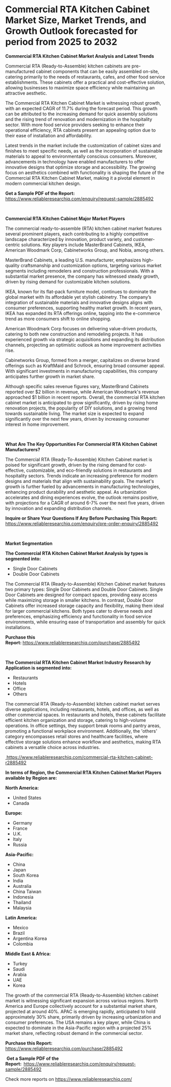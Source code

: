 <p><h1>Commercial RTA Kitchen Cabinet Market Size, Market Trends, and Growth Outlook forecasted for period from 2025 to 2032</h1></p><p><strong>Commercial RTA Kitchen Cabinet Market Analysis and Latest Trends</strong></p>
<p><p>Commercial RTA (Ready-to-Assemble) kitchen cabinets are pre-manufactured cabinet components that can be easily assembled on-site, catering primarily to the needs of restaurants, cafes, and other food service establishments. These cabinets offer a practical and cost-effective solution, allowing businesses to maximize space efficiency while maintaining an attractive aesthetic.</p><p>The Commercial RTA Kitchen Cabinet Market is witnessing robust growth, with an expected CAGR of 11.7% during the forecast period. This growth can be attributed to the increasing demand for quick assembly solutions and the rising trend of renovation and modernization in the hospitality sector. With more food service providers seeking to enhance their operational efficiency, RTA cabinets present an appealing option due to their ease of installation and affordability.</p><p>Latest trends in the market include the customization of cabinet sizes and finishes to meet specific needs, as well as the incorporation of sustainable materials to appeal to environmentally conscious consumers. Moreover, advancements in technology have enabled manufacturers to offer innovative designs that optimize storage and accessibility. The growing focus on aesthetics combined with functionality is shaping the future of the Commercial RTA Kitchen Cabinet Market, making it a pivotal element in modern commercial kitchen design.</p></p>
<p><strong>Get a Sample PDF of the Report:&nbsp;</strong> <a href="https://www.reliableresearchiq.com/enquiry/request-sample/2885492?utm_campaign=2752&utm_medium=2&utm_source=Github&utm_content=ia&utm_term=13032025&utm_id=commercial-rta-kitchen-cabinet">https://www.reliableresearchiq.com/enquiry/request-sample/2885492</a></p>
<p>&nbsp;</p>
<p><strong>Commercial RTA Kitchen Cabinet Major Market Players</strong></p>
<p><p>The commercial ready-to-assemble (RTA) kitchen cabinet market features several prominent players, each contributing to a highly competitive landscape characterized by innovation, product variety, and customer-centric solutions. Key players include MasterBrand Cabinets, IKEA, American Woodmark Corp, Cabinetworks Group, and Nobia, among others.</p><p>MasterBrand Cabinets, a leading U.S. manufacturer, emphasizes high-quality craftsmanship and customization options, targeting various market segments including remodelers and construction professionals. With a substantial market presence, the company has witnessed steady growth, driven by rising demand for customizable kitchen solutions. </p><p>IKEA, known for its flat-pack furniture model, continues to dominate the global market with its affordable yet stylish cabinetry. The company’s integration of sustainable materials and innovative designs aligns with consumer preferences, supporting healthy market growth. In recent years, IKEA has expanded its RTA offerings online, tapping into the e-commerce trend as more consumers shift to online shopping.</p><p>American Woodmark Corp focuses on delivering value-driven products, catering to both new construction and remodeling projects. It has experienced growth via strategic acquisitions and expanding its distribution channels, projecting an optimistic outlook as home improvement activities rise.</p><p>Cabinetworks Group, formed from a merger, capitalizes on diverse brand offerings such as KraftMaid and Schrock, ensuring broad consumer appeal. With significant investments in manufacturing capabilities, this company anticipates further growth in market share.</p><p>Although specific sales revenue figures vary, MasterBrand Cabinets reported over $2 billion in revenue, while American Woodmark's revenue approached $1 billion in recent reports. Overall, the commercial RTA kitchen cabinet market is anticipated to grow significantly, driven by rising home renovation projects, the popularity of DIY solutions, and a growing trend towards sustainable living. The market size is expected to expand significantly over the next few years, driven by increasing consumer interest in home improvement.</p></p>
<p>&nbsp;</p>
<p><strong>What Are The Key Opportunities For Commercial RTA Kitchen Cabinet Manufacturers?</strong></p>
<p><p>The Commercial RTA (Ready-To-Assemble) Kitchen Cabinet market is poised for significant growth, driven by the rising demand for cost-effective, customizable, and eco-friendly solutions in restaurants and hospitality sectors. Trends indicate an increasing preference for modern designs and materials that align with sustainability goals. The market's growth is further fueled by advancements in manufacturing technologies, enhancing product durability and aesthetic appeal. As urbanization accelerates and dining experiences evolve, the outlook remains positive, with projections for a CAGR of around 6-7% over the next five years, driven by innovation and expanding distribution channels. </p></p>
<p><strong>Inquire or Share Your Questions If Any Before Purchasing This Report:</strong> <a href="https://www.reliableresearchiq.com/enquiry/pre-order-enquiry/2885492?utm_campaign=2752&utm_medium=2&utm_source=Github&utm_content=ia&utm_term=13032025&utm_id=commercial-rta-kitchen-cabinet">https://www.reliableresearchiq.com/enquiry/pre-order-enquiry/2885492</a></p>
<p>&nbsp;</p>
<p><strong>Market Segmentation</strong></p>
<p><strong>The Commercial RTA Kitchen Cabinet Market Analysis by types is segmented into:</strong></p>
<p><ul><li>Single Door Cabinets</li><li>Double Door Cabinets</li></ul></p>
<p><p>The Commercial RTA (Ready-to-Assemble) Kitchen Cabinet market features two primary types: Single Door Cabinets and Double Door Cabinets. Single Door Cabinets are designed for compact spaces, providing easy access while maximizing storage in smaller kitchens. In contrast, Double Door Cabinets offer increased storage capacity and flexibility, making them ideal for larger commercial kitchens. Both types cater to diverse needs and preferences, emphasizing efficiency and functionality in food service environments, while ensuring ease of transportation and assembly for quick installations.</p></p>
<p><strong>Purchase this Report:&nbsp;</strong><a href="https://www.reliableresearchiq.com/purchase/2885492?utm_campaign=2752&utm_medium=2&utm_source=Github&utm_content=ia&utm_term=13032025&utm_id=commercial-rta-kitchen-cabinet">https://www.reliableresearchiq.com/purchase/2885492</a></p>
<p>&nbsp;</p>
<p><strong>The Commercial RTA Kitchen Cabinet Market Industry Research by Application is segmented into:</strong></p>
<p><ul><li>Restaurants</li><li>Hotels</li><li>Office</li><li>Others</li></ul></p>
<p><p>The commercial RTA (Ready-to-Assemble) kitchen cabinet market serves diverse applications, including restaurants, hotels, and offices, as well as other commercial spaces. In restaurants and hotels, these cabinets facilitate efficient kitchen organization and storage, catering to high-volume operations. In office settings, they support break rooms and pantry areas, promoting a functional workplace environment. Additionally, the 'others' category encompasses retail stores and healthcare facilities, where effective storage solutions enhance workflow and aesthetics, making RTA cabinets a versatile choice across industries.</p></p>
<p><a href="https://www.reliableresearchiq.com/commercial-rta-kitchen-cabinet-r2885492?utm_campaign=2752&utm_medium=2&utm_source=Github&utm_content=ia&utm_term=13032025&utm_id=commercial-rta-kitchen-cabinet">&nbsp;https://www.reliableresearchiq.com/commercial-rta-kitchen-cabinet-r2885492</a></p>
<p><strong>In terms of Region, the Commercial RTA Kitchen Cabinet Market Players available by Region are:</strong></p>
<p>
    <p> <strong> North America: </strong>
        <ul>
            <li>United States</li>
            <li>Canada</li>
        </ul>
        </p> 
    <p> <strong> Europe: </strong>
        <ul>
            <li>Germany</li>
            <li>France</li>
            <li>U.K.</li>
            <li>Italy</li>
            <li>Russia</li>
        </ul>
        </p> 
    <p> <strong> Asia-Pacific: </strong>
        <ul>
            <li>China</li>
            <li>Japan</li>
            <li>South Korea</li>
            <li>India</li>
            <li>Australia</li>
            <li>China Taiwan</li>
            <li>Indonesia</li>
            <li>Thailand</li>
            <li>Malaysia</li>
        </ul>
        </p> 
    <p> <strong> Latin America: </strong>
        <ul>
            <li>Mexico</li>
            <li>Brazil</li>
            <li>Argentina Korea</li>
            <li>Colombia</li>
        </ul>
        </p> 
    <p> <strong> Middle East & Africa: </strong>
        <ul>
            <li>Turkey</li>
            <li>Saudi</li>
            <li>Arabia</li>
            <li>UAE</li>
            <li>Korea</li>
        </ul>
    </p>
    </p>
<p><p>The growth of the commercial RTA (Ready-to-Assemble) kitchen cabinet market is witnessing significant expansion across various regions. North America and Europe collectively account for a substantial market share, projected at around 40%. APAC is emerging rapidly, anticipated to hold approximately 30% share, primarily driven by increasing urbanization and consumer preferences. The USA remains a key player, while China is expected to dominate in the Asia-Pacific region with a projected 25% market share, reflecting robust demand in the commercial sector.</p></p>
<p><strong>Purchase this Report: </strong><a href="https://www.reliableresearchiq.com/purchase/2885492?utm_campaign=2752&utm_medium=2&utm_source=Github&utm_content=ia&utm_term=13032025&utm_id=commercial-rta-kitchen-cabinet">https://www.reliableresearchiq.com/purchase/2885492</a></p>
<p>&nbsp;<strong>Get a Sample PDF of the Report:&nbsp;&nbsp;</strong><a href="https://www.reliableresearchiq.com/enquiry/request-sample/2885492?utm_campaign=2752&utm_medium=2&utm_source=Github&utm_content=ia&utm_term=13032025&utm_id=commercial-rta-kitchen-cabinet">https://www.reliableresearchiq.com/enquiry/request-sample/2885492</a></p>
<p><strong></strong></p>
<p>Check more reports on <a href="https://www.reliableresearchiq.com/?utm_campaign=2752&utm_medium=2&utm_source=Github&utm_content=ia&utm_term=13032025&utm_id=commercial-rta-kitchen-cabinet">https://www.reliableresearchiq.com/</a></p>